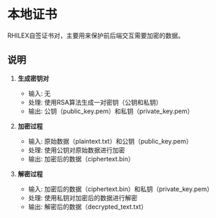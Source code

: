 <!--
 Copyright (C) 2024 wwhai

 This program is free software: you can redistribute it and/or modify
 it under the terms of the GNU Affero General Public License as
 published by the Free Software Foundation, either version 3 of the
 License, or (at your option) any later version.

 This program is distributed in the hope that it will be useful,
 but WITHOUT ANY WARRANTY; without even the implied warranty of
 MERCHANTABILITY or FITNESS FOR A PARTICULAR PURPOSE.  See the
 GNU Affero General Public License for more details.

 You should have received a copy of the GNU Affero General Public License
 along with this program.  If not, see <https://www.gnu.org/licenses/>.
-->

# 本地证书
RHILEX自签证书对，主要用来保护前后端交互需要加密的数据。

## 说明
1. **生成密钥对**
   - 输入: 无
   - 处理: 使用RSA算法生成一对密钥（公钥和私钥）
   - 输出: 公钥（public_key.pem）和私钥（private_key.pem）

2. **加密过程**
   - 输入: 原始数据（plaintext.txt）和公钥（public_key.pem）
   - 处理: 使用公钥对原始数据进行加密
   - 输出: 加密后的数据（ciphertext.bin）

3. **解密过程**
   - 输入: 加密后的数据（ciphertext.bin）和私钥（private_key.pem）
   - 处理: 使用私钥对加密后的数据进行解密
   - 输出: 解密后的数据（decrypted_text.txt）
